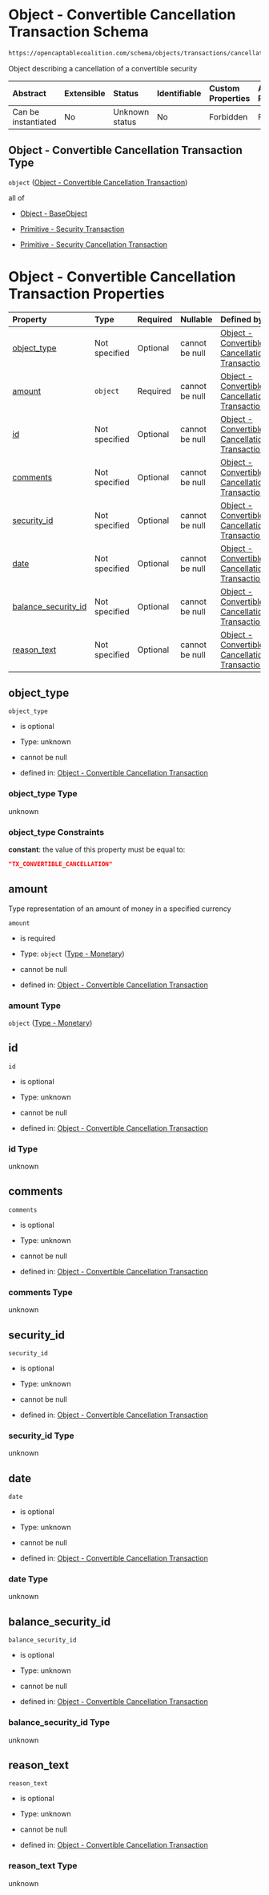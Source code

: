# Object - Convertible Cancellation Transaction Schema

```txt
https://opencaptablecoalition.com/schema/objects/transactions/cancellation/ConvertibleCancellation.schema.json
```

Object describing a cancellation of a convertible security

| Abstract            | Extensible | Status         | Identifiable | Custom Properties | Additional Properties | Access Restrictions | Defined In                                                                                                                                       |
| :------------------ | :--------- | :------------- | :----------- | :---------------- | :-------------------- | :------------------ | :----------------------------------------------------------------------------------------------------------------------------------------------- |
| Can be instantiated | No         | Unknown status | No           | Forbidden         | Forbidden             | none                | [ConvertibleCancellation.schema.json](../../schema/objects/transactions/cancellation/ConvertibleCancellation.schema.json "open original schema") |

## Object - Convertible Cancellation Transaction Type

`object` ([Object - Convertible Cancellation Transaction](convertiblecancellation.md))

all of

*   [Object - BaseObject](issuer-allof-object---baseobject.md "check type definition")

*   [Primitive - Security Transaction](convertibletransfer-allof-primitive---security-transaction.md "check type definition")

*   [Primitive - Security Cancellation Transaction](convertiblecancellation-allof-primitive---security-cancellation-transaction.md "check type definition")

# Object - Convertible Cancellation Transaction Properties

| Property                                    | Type          | Required | Nullable       | Defined by                                                                                                                                                                                                                                                  |
| :------------------------------------------ | :------------ | :------- | :------------- | :---------------------------------------------------------------------------------------------------------------------------------------------------------------------------------------------------------------------------------------------------------- |
| [object_type](#object_type)                 | Not specified | Optional | cannot be null | [Object - Convertible Cancellation Transaction](convertiblecancellation-properties-object_type.md "https://opencaptablecoalition.com/schema/objects/transactions/cancellation/ConvertibleCancellation.schema.json#/properties/object_type")                 |
| [amount](#amount)                           | `object`      | Required | cannot be null | [Object - Convertible Cancellation Transaction](basetransfer-properties-type---monetary.md "https://opencaptablecoalition.com/schema/types/Monetary.schema.json#/properties/amount")                                                                        |
| [id](#id)                                   | Not specified | Optional | cannot be null | [Object - Convertible Cancellation Transaction](convertiblecancellation-properties-id.md "https://opencaptablecoalition.com/schema/objects/transactions/cancellation/ConvertibleCancellation.schema.json#/properties/id")                                   |
| [comments](#comments)                       | Not specified | Optional | cannot be null | [Object - Convertible Cancellation Transaction](convertiblecancellation-properties-comments.md "https://opencaptablecoalition.com/schema/objects/transactions/cancellation/ConvertibleCancellation.schema.json#/properties/comments")                       |
| [security_id](#security_id)                 | Not specified | Optional | cannot be null | [Object - Convertible Cancellation Transaction](convertiblecancellation-properties-security_id.md "https://opencaptablecoalition.com/schema/objects/transactions/cancellation/ConvertibleCancellation.schema.json#/properties/security_id")                 |
| [date](#date)                               | Not specified | Optional | cannot be null | [Object - Convertible Cancellation Transaction](convertiblecancellation-properties-date.md "https://opencaptablecoalition.com/schema/objects/transactions/cancellation/ConvertibleCancellation.schema.json#/properties/date")                               |
| [balance_security_id](#balance_security_id) | Not specified | Optional | cannot be null | [Object - Convertible Cancellation Transaction](convertiblecancellation-properties-balance_security_id.md "https://opencaptablecoalition.com/schema/objects/transactions/cancellation/ConvertibleCancellation.schema.json#/properties/balance_security_id") |
| [reason_text](#reason_text)                 | Not specified | Optional | cannot be null | [Object - Convertible Cancellation Transaction](convertiblecancellation-properties-reason_text.md "https://opencaptablecoalition.com/schema/objects/transactions/cancellation/ConvertibleCancellation.schema.json#/properties/reason_text")                 |

## object_type



`object_type`

*   is optional

*   Type: unknown

*   cannot be null

*   defined in: [Object - Convertible Cancellation Transaction](convertiblecancellation-properties-object_type.md "https://opencaptablecoalition.com/schema/objects/transactions/cancellation/ConvertibleCancellation.schema.json#/properties/object_type")

### object_type Type

unknown

### object_type Constraints

**constant**: the value of this property must be equal to:

```json
"TX_CONVERTIBLE_CANCELLATION"
```

## amount

Type representation of an amount of money in a specified currency

`amount`

*   is required

*   Type: `object` ([Type - Monetary](basetransfer-properties-type---monetary.md))

*   cannot be null

*   defined in: [Object - Convertible Cancellation Transaction](basetransfer-properties-type---monetary.md "https://opencaptablecoalition.com/schema/types/Monetary.schema.json#/properties/amount")

### amount Type

`object` ([Type - Monetary](basetransfer-properties-type---monetary.md))

## id



`id`

*   is optional

*   Type: unknown

*   cannot be null

*   defined in: [Object - Convertible Cancellation Transaction](convertiblecancellation-properties-id.md "https://opencaptablecoalition.com/schema/objects/transactions/cancellation/ConvertibleCancellation.schema.json#/properties/id")

### id Type

unknown

## comments



`comments`

*   is optional

*   Type: unknown

*   cannot be null

*   defined in: [Object - Convertible Cancellation Transaction](convertiblecancellation-properties-comments.md "https://opencaptablecoalition.com/schema/objects/transactions/cancellation/ConvertibleCancellation.schema.json#/properties/comments")

### comments Type

unknown

## security_id



`security_id`

*   is optional

*   Type: unknown

*   cannot be null

*   defined in: [Object - Convertible Cancellation Transaction](convertiblecancellation-properties-security_id.md "https://opencaptablecoalition.com/schema/objects/transactions/cancellation/ConvertibleCancellation.schema.json#/properties/security_id")

### security_id Type

unknown

## date



`date`

*   is optional

*   Type: unknown

*   cannot be null

*   defined in: [Object - Convertible Cancellation Transaction](convertiblecancellation-properties-date.md "https://opencaptablecoalition.com/schema/objects/transactions/cancellation/ConvertibleCancellation.schema.json#/properties/date")

### date Type

unknown

## balance_security_id



`balance_security_id`

*   is optional

*   Type: unknown

*   cannot be null

*   defined in: [Object - Convertible Cancellation Transaction](convertiblecancellation-properties-balance_security_id.md "https://opencaptablecoalition.com/schema/objects/transactions/cancellation/ConvertibleCancellation.schema.json#/properties/balance_security_id")

### balance_security_id Type

unknown

## reason_text



`reason_text`

*   is optional

*   Type: unknown

*   cannot be null

*   defined in: [Object - Convertible Cancellation Transaction](convertiblecancellation-properties-reason_text.md "https://opencaptablecoalition.com/schema/objects/transactions/cancellation/ConvertibleCancellation.schema.json#/properties/reason_text")

### reason_text Type

unknown
